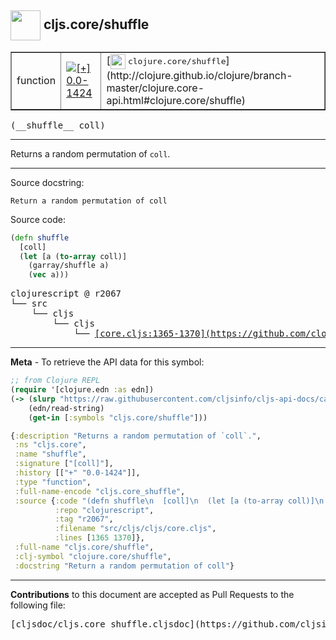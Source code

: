 ## <img width="48px" valign="middle" src="http://i.imgur.com/Hi20huC.png"> cljs.core/shuffle

 <table border="1">
<tr>

<td>function</td>
<td><a href="https://github.com/cljsinfo/cljs-api-docs/tree/0.0-1424"><img valign="middle" alt="[+] 0.0-1424" src="https://img.shields.io/badge/+-0.0--1424-lightgrey.svg"></a> </td>
<td>
[<img height="24px" valign="middle" src="http://i.imgur.com/1GjPKvB.png"> <samp>clojure.core/shuffle</samp>](http://clojure.github.io/clojure/branch-master/clojure.core-api.html#clojure.core/shuffle)
</td>
</tr>
</table>

 <samp>
(__shuffle__ coll)<br>
</samp>

---

Returns a random permutation of `coll`.

---



Source docstring:

```
Return a random permutation of coll
```

Source code:

```clj
(defn shuffle
  [coll]
  (let [a (to-array coll)]
    (garray/shuffle a)
    (vec a)))
```

 <pre>
clojurescript @ r2067
└── src
    └── cljs
        └── cljs
            └── <ins>[core.cljs:1365-1370](https://github.com/clojure/clojurescript/blob/r2067/src/cljs/cljs/core.cljs#L1365-L1370)</ins>
</pre>


---

__Meta__ - To retrieve the API data for this symbol:

```clj
;; from Clojure REPL
(require '[clojure.edn :as edn])
(-> (slurp "https://raw.githubusercontent.com/cljsinfo/cljs-api-docs/catalog/cljs-api.edn")
    (edn/read-string)
    (get-in [:symbols "cljs.core/shuffle"]))
```

```clj
{:description "Returns a random permutation of `coll`.",
 :ns "cljs.core",
 :name "shuffle",
 :signature ["[coll]"],
 :history [["+" "0.0-1424"]],
 :type "function",
 :full-name-encode "cljs.core_shuffle",
 :source {:code "(defn shuffle\n  [coll]\n  (let [a (to-array coll)]\n    (garray/shuffle a)\n    (vec a)))",
          :repo "clojurescript",
          :tag "r2067",
          :filename "src/cljs/cljs/core.cljs",
          :lines [1365 1370]},
 :full-name "cljs.core/shuffle",
 :clj-symbol "clojure.core/shuffle",
 :docstring "Return a random permutation of coll"}

```

---

__Contributions__ to this document are accepted as Pull Requests to the following file:

 <pre>
[cljsdoc/cljs.core_shuffle.cljsdoc](https://github.com/cljsinfo/cljs-api-docs/blob/master/cljsdoc/cljs.core_shuffle.cljsdoc)
</pre>

